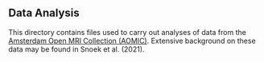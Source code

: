 ## Data Analysis

This directory contains files used to carry out analyses of data from the [Amsterdam Open MRI Collection (AOMIC)](https://nilab-uva.github.io/AOMIC.github.io/). Extensive background on these data may be found in Snoek et al. (2021). 


